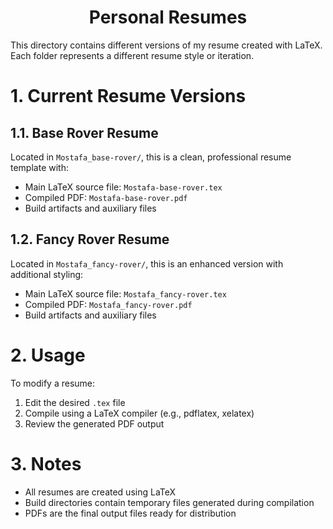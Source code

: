 <h1 align="center">Personal Resumes</h1>

This directory contains different versions of my resume created with LaTeX. Each folder represents a different resume style or iteration.

# 1. Current Resume Versions

## 1.1. Base Rover Resume
Located in `Mostafa_base-rover/`, this is a clean, professional resume template with:
- Main LaTeX source file: `Mostafa-base-rover.tex`
- Compiled PDF: `Mostafa-base-rover.pdf`
- Build artifacts and auxiliary files

## 1.2. Fancy Rover Resume
Located in `Mostafa_fancy-rover/`, this is an enhanced version with additional styling:
- Main LaTeX source file: `Mostafa_fancy-rover.tex`
- Compiled PDF: `Mostafa_fancy-rover.pdf`
- Build artifacts and auxiliary files

# 2. Usage
To modify a resume:
1. Edit the desired `.tex` file
2. Compile using a LaTeX compiler (e.g., pdflatex, xelatex)
3. Review the generated PDF output

# 3. Notes
- All resumes are created using LaTeX
- Build directories contain temporary files generated during compilation
- PDFs are the final output files ready for distribution
